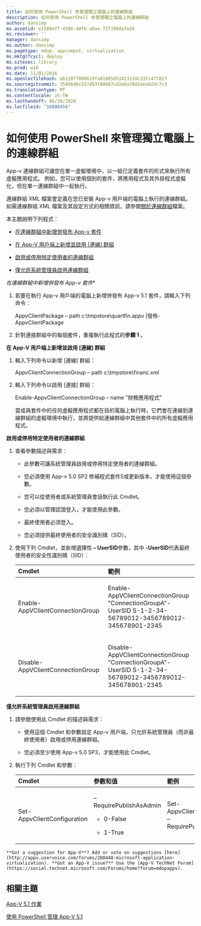 ```yaml
---
title: 如何使用 PowerShell 來管理獨立電腦上的連線群組
description: 如何使用 PowerShell 來管理獨立電腦上的連線群組
author: dansimp
ms.assetid: e1589eff-d306-40fb-a0ae-727190dafe26
ms.reviewer: ''
manager: dansimp
ms.author: dansimp
ms.pagetype: mdop, appcompat, virtualization
ms.mktglfcycl: deploy
ms.sitesec: library
ms.prod: w10
ms.date: 11/01/2016
ms.openlocfilehash: ab120f7089619fa01885d5182313dc33fc47f827
ms.sourcegitcommit: 354664bc527d93f80687cd2eba70d1eea024c7c3
ms.translationtype: MT
ms.contentlocale: zh-TW
ms.lasthandoff: 06/26/2020
ms.locfileid: "10800456"
---
```

# 如何使用 PowerShell 來管理獨立電腦上的連線群組


App-v 連線群組可讓您在單一虛擬環境中，以一組已定義套件的形式來執行所有虛擬應用程式。 例如，您可以使用個別的套件，將應用程式及其外掛程式虛擬化，但在單一連線群組中一起執行。

連線群組 XML 檔案會定義在您已安裝 App-v 用戶端的電腦上執行的連線群組。 如需連線群組 XML 檔案及其設定方式的相關資訊，請參閱[關於連線群組](about-the-connection-group-file51.md)檔案。

本主題說明下列程式：

-   [在連線群組中新增併發布 App-v 套件](#bkmk-add-pub-pkgs-in-cg)

-   [在 App-V 用戶端上新增並啟用 [連線] 群組](#bkmk-add-enable-cg-on-clt)

-   [啟用或停用特定使用者的連線群組](#bkmk-enable-cg-for-user-poshtopic)

-   [僅允許系統管理員啟用連線群組](#bkmk-admin-only-posh-topic-cg)

<a href="" id="bkmk-add-pub-pkgs-in-cg"></a>*在連線群組中新增併發布 App-v 套件**

1.  若要在執行 App-v 用戶端的電腦上新增併發布 App-v 5.1 套件，請輸入下列命令：

    AppvClientPackage – path c:\\tmpstore\\quartfin.appv |發佈-AppvClientPackage

2.  針對連接群組中的每個套件，重複執行此程式的**步驟 1** 。

<a href="" id="bkmk-add-enable-cg-on-clt"></a>**在 App-V 用戶端上新增並啟用 [連線] 群組**

1.  輸入下列命令以新增 [連線] 群組：

    AppvClientConnectionGroup – path c:\\tmpstore\\financ.xml

2.  輸入下列命令以啟用 [連接] 群組：

    Enable-AppvClientConnectionGroup – name "財務應用程式"

    當成員套件中的任何虛擬應用程式都在目的電腦上執行時，它們會在連線到連線群組的虛擬環境中執行，並將提供給連線群組中其他套件中的所有虛擬應用程式。

<a href="" id="bkmk-enable-cg-for-user-poshtopic"></a>**啟用或停用特定使用者的連線群組**

1.  查看參數描述與需求：

    -   此參數可讓系統管理員啟用或停用特定使用者的連線群組。

    -   您必須使用 App-v 5.0 SP2 修補程式套件5或更新版本，才能使用這個參數。

    -   您可以從使用者或系統管理員會話執行此 Cmdlet。

    -   您必須以管理認證登入，才能使用此參數。

    -   最終使用者必須登入。

    -   您必須提供最終使用者的安全識別碼（SID）。

2.  使用下列 Cmdlet，並新增選擇性 **– UserSID**參數，其中 **-UserSID**代表最終使用者的安全性識別碼（SID）：

    <table>
    <colgroup>
    <col width="50%" />
    <col width="50%" />
    </colgroup>
    <thead>
    <tr class="header">
    <th align="left">Cmdlet</th>
    <th align="left">範例</th>
    </tr>
    </thead>
    <tbody>
    <tr class="odd">
    <td align="left"><p>Enable-AppVClientConnectionGroup</p></td>
    <td align="left"><p>Enable-AppVClientConnectionGroup "ConnectionGroupA"-UserSID S-1-2-34-56789012-3456789012-345678901-2345</p></td>
    </tr>
    <tr class="even">
    <td align="left"><p>Disable-AppVClientConnectionGroup</p></td>
    <td align="left"><p>Disable-AppVClientConnectionGroup "ConnectionGroupA"-UserSID S-1-2-34-56789012-3456789012-345678901-2345</p></td>
    </tr>
    </tbody>
    </table>

<a href="" id="bkmk-admin-only-posh-topic-cg"></a>**僅允許系統管理員啟用連線群組**

1.  請參閱使用此 Cmdlet 的描述與需求：

    -   使用這個 Cmdlet 和參數設定 App-v 用戶端，只允許系統管理員（而非最終使用者）啟用或停用連線群組。

    -   您必須至少使用 App-v 5.0 SP3，才能使用此 Cmdlet。

2.  執行下列 Cmdlet 和參數：

    <table>
    <colgroup>
    <col width="33%" />
    <col width="33%" />
    <col width="33%" />
    </colgroup>
    <thead>
    <tr class="header">
    <th align="left">Cmdlet</th>
    <th align="left">參數和值</th>
    <th align="left">範例</th>
    </tr>
    </thead>
    <tbody>
    <tr class="odd">
    <td align="left"><p>Set-AppvClientConfiguration</p></td>
    <td align="left"><p>–RequirePublishAsAdmin</p>
    <ul>
    <li><p>0-False</p></li>
    <li><p>1-True</p></li>
    </ul></td>
    <td align="left"><p>Set-AppvClientConfiguration – RequirePublishAsAdmin1</p></td>
    </tr>
    </tbody>
    </table>



~~~
**Got a suggestion for App-V**? Add or vote on suggestions [here](http://appv.uservoice.com/forums/280448-microsoft-application-virtualization). **Got an App-V issue?** Use the [App-V TechNet Forum](https://social.technet.microsoft.com/Forums/home?forum=mdopappv).
~~~

## 相關主題


[App-V 5.1 作業](operations-for-app-v-51.md)

[使用 PowerShell 管理 App-V 5.1](administering-app-v-51-by-using-powershell.md)









